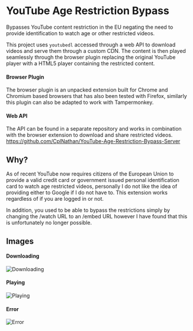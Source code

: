 # YouTube Age Restriction Bypass
Bypasses YouTube content restriction in the EU negating the need to provide identification to watch age or other restricted videos.
 
This project uses `youtubedl` accessed through a web API to download videos and serve them through a custom CDN. The content is then played seamlessly through the browser plugin replacing the original YouTube player with a HTML5 player containing the restricted content.

#### Browser Plugin
The browser plugin is an unpacked extension built for Chrome and Chromium based browsers that has also been tested with Firefox, similarly this plugin can also be adapted to work with Tampermonkey.

#### Web API
The API can be found in a separate repository and works in combination with the browser extension to download and share restricted videos.
https://github.com/CplNathan/YouTube-Age-Restriction-Bypass-Server

## Why?
As of recent YouTube now requires citizens of the European Union to provide a valid credit card or government issued personal identification card to watch age restricted videos, personally I do not like the idea of providing either to Google if I do not have to. This extension works regardless of if you are logged in or not.

In addition, you used to be able to bypass the restrictions simply by changing the /watch URL to an /embed URL however I have found that this is unfortunately no longer possible.

## Images
#### Downloading
![Downloading](https://i.imgur.com/BzIqyJu.png)
#### Playing
![Playing](https://i.imgur.com/X26qFKq.png)
#### Error
![Error](https://i.imgur.com/SAnRHNi.png)
